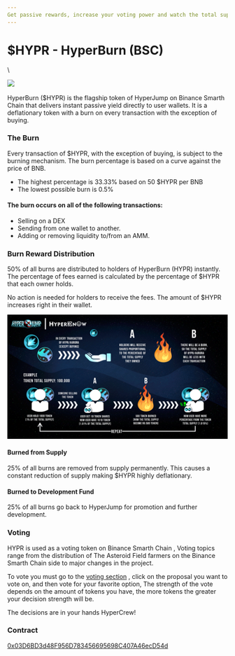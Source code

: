 ```yaml
---
Get passive rewards, increase your voting power and watch the total supply burn!
---
```


# $HYPR - HyperBurn (BSC)

\


![](https://hyperjumpold.gitbook.io/\~/files/v0/b/gitbook-x-prod.appspot.com/o/spaces%2F-MTScQrWET7o6AEJKVg7%2Fuploads%2Fi1QG7wCpvggadG8JDQpq%2Fimage.png?alt=media\&token=2b287d8f-6f95-411d-992d-ef3b2b4ba8e8)

HyperBurn ($HYPR) is the flagship token of HyperJump on Binance Smarth Chain that delivers instant passive yield directly to user wallets. It is a deflationary token with a burn on every transaction with the exception of buying.

### The Burn

Every transaction of $HYPR, with the exception of buying, is subject to the burning mechanism. The burn percentage is based on a curve against the price of BNB.&#x20;

* The highest percentage is 33.33% based on 50 $HYPR per BNB
* The lowest possible burn is 0.5%

#### The burn occurs on all of the following transactions:

* Selling on a DEX
* Sending from one wallet to another.
* Adding or removing liquidity to/from an AMM.

### Burn Reward Distribution

50% of all burns are distributed to holders of HyperBurn (HYPR) instantly. The percentage of fees earned is calculated by the percentage of $HYPR that each owner holds.

No action is needed for holders to receive the fees. The amount of $HYPR increases right in their wallet.

![Burn Cycle](<../.gitbook/assets/image (8).png>)

#### &#x20;Burned from Supply

25% of all burns are removed from supply permanently. This causes a constant reduction of supply making $HYPR highly deflationary.

#### Burned to Development Fund

25% of all burns go back to HyperJump for promotion and further development.&#x20;

### Voting

HYPR is used as a voting token on  Binance Smarth Chain , Voting topics range from the distribution of The Asteroid Field farmers on the  Binance Smarth Chain side to major changes in the project.

To vote you must go to the [voting section](https://snapshot.org/#/bsc.hyperjumpdao.eth) , click on the proposal you want to vote on, and then vote for your favorite option, The strength of the vote depends on the amount of tokens you have, the more tokens the greater your decision strength will be.

The decisions are in your hands HyperCrew!

### Contract

[0x03D6BD3d48F956D783456695698C407A46ecD54d](https://bscscan.com/address/0x03d6bd3d48f956d783456695698c407a46ecd54d#code)
